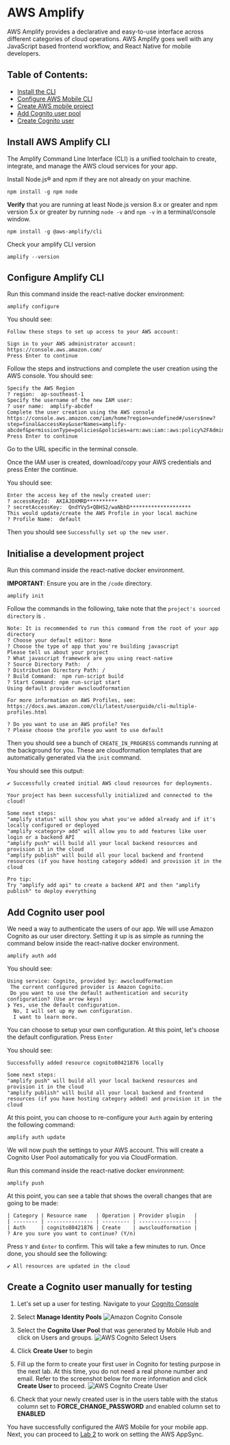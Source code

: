 # AWS Amplify

AWS Amplify provides a declarative and easy-to-use interface across different categories of cloud operations. AWS Amplify goes well with any JavaScript based frontend workflow, and React Native for mobile developers.

## Table of Contents:
* [Install the CLI](#install-aws-mobile-cli)
* [Configure AWS Mobile CLI](#configure-aws-mobile-cli)
* [Create AWS mobile project](#create-aws-mobile-project)
* [Add Cognito user pool](#add-cognito-user-pool)
* [Create Cognito user](#create-a-cognito-user)

## Install AWS Amplify CLI

The Amplify Command Line Interface (CLI) is a unified toolchain to create, integrate, and manage the AWS cloud services for your app.

Install Node.js® and npm if they are not already on your machine.

```
npm install -g npm node
```

**Verify** that you are running at least Node.js version 8.x or greater and npm version 5.x or greater by running `node -v` and `npm -v` in a terminal/console window.

```
npm install -g @aws-amplify/cli
```

Check your amplify CLI version

```
amplify --version
```

## Configure Amplify CLI


Run this command inside the react-native docker environment:
```
amplify configure
```

You should see:
```
Follow these steps to set up access to your AWS account:

Sign in to your AWS administrator account:
https://console.aws.amazon.com/
Press Enter to continue
```

Follow the steps and instructions and complete the user creation using the AWS console. You should see:

```
Specify the AWS Region
? region:  ap-southeast-1
Specify the username of the new IAM user:
? user name:  amplify-abcdef
Complete the user creation using the AWS console
https://console.aws.amazon.com/iam/home?region=undefined#/users$new?step=final&accessKey&userNames=amplify-abcdef&permissionType=policies&policies=arn:aws:iam::aws:policy%2FAdministratorAccess
Press Enter to continue

```
Go to the URL specific in the terminal console.

Once the IAM user is created, download/copy your AWS credentials and press Enter the continue.

You should see:

```
Enter the access key of the newly created user:
? accessKeyId:  AKIAJOXMRD**********
? secretAccessKey:  QndYVy5+QBHS2/waNbhD********************
This would update/create the AWS Profile in your local machine
? Profile Name:  default
```

Then you should see `Successfully set up the new user.`

## Initialise a development project

Run this command inside the react-native docker environment. 

**IMPORTANT**: Ensure you are in the ```/code``` directory.
```
amplify init
```

Follow the commands in the following, take note that the `project's sourced directory` is ``.`` 
```
Note: It is recommended to run this command from the root of your app directory
? Choose your default editor: None
? Choose the type of app that you're building javascript
Please tell us about your project
? What javascript framework are you using react-native
? Source Directory Path:  /
? Distribution Directory Path: /
? Build Command:  npm run-script build
? Start Command: npm run-script start
Using default provider awscloudformation

For more information on AWS Profiles, see:
https://docs.aws.amazon.com/cli/latest/userguide/cli-multiple-profiles.html

? Do you want to use an AWS profile? Yes
? Please choose the profile you want to use default
```

Then you should see a bunch of `CREATE_IN_PROGRESS` commands running at the background for you. These are cloudformation templates that are automatically generated via the `init` command.

You should see this output:
```
✔ Successfully created initial AWS cloud resources for deployments.

Your project has been successfully initialized and connected to the cloud!

Some next steps:
"amplify status" will show you what you've added already and if it's locally configured or deployed
"amplify <category> add" will allow you to add features like user login or a backend API
"amplify push" will build all your local backend resources and provision it in the cloud
"amplify publish" will build all your local backend and frontend resources (if you have hosting category added) and provision it in the cloud

Pro tip:
Try "amplify add api" to create a backend API and then "amplify publish" to deploy everything
```

## Add Cognito user pool

We need a way to authenticate the users of our app. We will use Amazon Cognito as our user directory. Setting it up is as simple as running the command below inside the react-native docker environment.
```
amplify auth add
```

You should see:

```
Using service: Cognito, provided by: awscloudformation
 The current configured provider is Amazon Cognito. 
 Do you want to use the default authentication and security configuration? (Use arrow keys)
❯ Yes, use the default configuration. 
  No, I will set up my own configuration. 
  I want to learn more. 
```

You can choose to setup your own configuration. At this point, let's choose the default configuration. Press `Enter`

You should see:

```
Successfully added resource cognito80421876 locally

Some next steps:
"amplify push" will build all your local backend resources and provision it in the cloud
"amplify publish" will build all your local backend and frontend resources (if you have hosting category added) and provision it in the cloud
```

At this point, you can choose to re-configure your `Auth` again by entering the following command:

```
amplify auth update
```

We will now push the settings to your AWS account. This will create a Cognito User Pool automatically for you via CloudFormation.

Run this command inside the react-native docker environment:
```
amplify push
```

At this point, you can see a table that shows the overall changes that are going to be made:
```
| Category | Resource name   | Operation | Provider plugin   |
| -------- | --------------- | --------- | ----------------- |
| Auth     | cognito80421876 | Create    | awscloudformation |
? Are you sure you want to continue? (Y/n) 
```

Press `Y` and `Enter` to confirm. This will take a few minutes to run. Once done, you should see the following:

```
✔ All resources are updated in the cloud
```

## Create a Cognito user manually for testing
1. Let's set up a user for testing. Navigate to your [Cognito Console](https://console.aws.amazon.com/cognito/home)

2. Select **Manage Identity Pools**
![Amazon Cognito Console](images/amazon-cognito.png)

3. Select the **Cognito User Pool** that was generated by Mobile Hub and click on Users and groups.
![AWS Cognito Select Users](images/aws-cognito-select-users-groups.png)

4. Click **Create User** to begin

5. Fill up the form to create your first user in Cognito for testing purpose in the next lab. At this time, you do not need a real phone number and email. Refer to the screenshot below for more information and click **Create User** to proceed.
![AWS Cognito Create User](images/aws-cognito-create-user.png)

6. Check that your newly created user is in the users table with the status column set to **FORCE_CHANGE_PASSWORD** and enabled column set to **ENABLED**

You have successfully configured the AWS Mobile for your mobile app. Next, you can proceed to [Lab 2](../appsync) to work on setting the AWS AppSync.